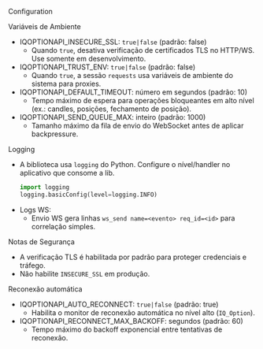 Configuration

Variáveis de Ambiente
- IQOPTIONAPI_INSECURE_SSL: `true|false` (padrão: false)
  - Quando `true`, desativa verificação de certificados TLS no HTTP/WS. Use somente em desenvolvimento.
- IQOPTIONAPI_TRUST_ENV: `true|false` (padrão: false)
  - Quando `true`, a sessão `requests` usa variáveis de ambiente do sistema para proxies.
- IQOPTIONAPI_DEFAULT_TIMEOUT: número em segundos (padrão: 10)
  - Tempo máximo de espera para operações bloqueantes em alto nível (ex.: candles, posições, fechamento de posição).
- IQOPTIONAPI_SEND_QUEUE_MAX: inteiro (padrão: 1000)
  - Tamanho máximo da fila de envio do WebSocket antes de aplicar backpressure.

Logging
- A biblioteca usa `logging` do Python. Configure o nível/handler no aplicativo que consome a lib.
  ```python
  import logging
  logging.basicConfig(level=logging.INFO)
  ```
- Logs WS:
  - Envio WS gera linhas `ws_send name=<evento> req_id=<id>` para correlação simples.

Notas de Segurança
- A verificação TLS é habilitada por padrão para proteger credenciais e tráfego.
- Não habilite `INSECURE_SSL` em produção.

Reconexão automática
- IQOPTIONAPI_AUTO_RECONNECT: `true|false` (padrão: true)
  - Habilita o monitor de reconexão automática no nível alto (`IQ_Option`).
- IQOPTIONAPI_RECONNECT_MAX_BACKOFF: segundos (padrão: 60)
  - Tempo máximo do backoff exponencial entre tentativas de reconexão.
